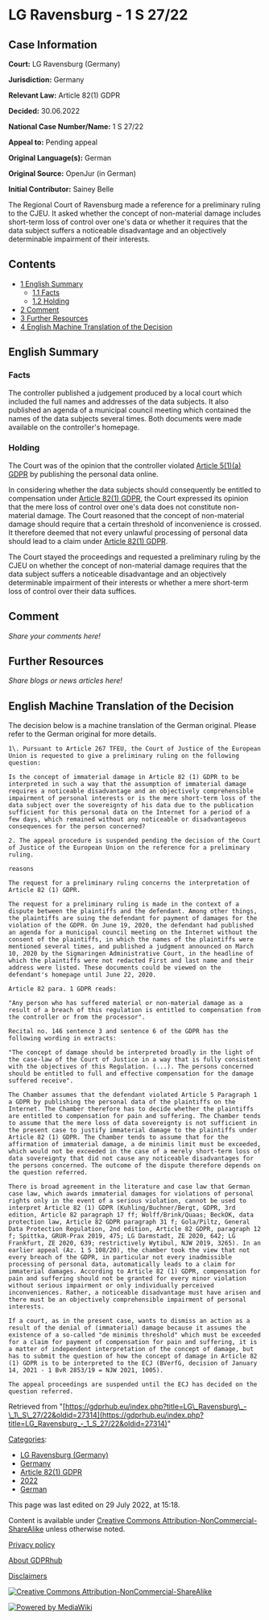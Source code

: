 # LG Ravensburg - 1 S 27/22

## Case Information

**Court:** LG Ravensburg (Germany)

**Jurisdiction:** Germany

**Relevant Law:** Article 82(1) GDPR

**Decided:** 30.06.2022

**National Case Number/Name:** 1 S 27/22

**Appeal to:** Pending appeal

**Original Language(s):** German

**Original Source:** OpenJur (in German)

**Initial Contributor:** Sainey Belle

The Regional Court of Ravensburg made a reference for a preliminary ruling to the CJEU. It asked whether the concept of non-material damage includes short-term loss of control over one's data or whether it requires that the data subject suffers a noticeable disadvantage and an objectively determinable impairment of their interests.

## Contents

*   [1 English Summary](#English_Summary)
    *   [1.1 Facts](#Facts)
    *   [1.2 Holding](#Holding)
*   [2 Comment](#Comment)
*   [3 Further Resources](#Further_Resources)
*   [4 English Machine Translation of the Decision](#English_Machine_Translation_of_the_Decision)

## English Summary

### Facts

The controller published a judgement produced by a local court which included the full names and addresses of the data subjects. It also published an agenda of a municipal council meeting which contained the names of the data subjects several times. Both documents were made available on the controller's homepage.

### Holding

The Court was of the opinion that the controller violated [Article 5(1)(a) GDPR](/index.php?title=Article_5_GDPR "Article 5 GDPR") by publishing the personal data online.

In considering whether the data subjects should consequently be entitled to compensation under [Article 82(1) GDPR](/index.php?title=Article_82_GDPR "Article 82 GDPR"), the Court expressed its opinion that the mere loss of control over one's data does not constitute non-material damage. The Court reasoned that the concept of non-material damage should require that a certain threshold of inconvenience is crossed. It therefore deemed that not every unlawful processing of personal data should lead to a claim under [Article 82(1) GDPR](/index.php?title=Article_82_GDPR "Article 82 GDPR").

The Court stayed the proceedings and requested a preliminary ruling by the CJEU on whether the concept of non-material damage requires that the data subject suffers a noticeable disadvantage and an objectively determinable impairment of their interests or whether a mere short-term loss of control over their data suffices.

## Comment

_Share your comments here!_

## Further Resources

_Share blogs or news articles here!_

## English Machine Translation of the Decision

The decision below is a machine translation of the German original. Please refer to the German original for more details.

```
1\. Pursuant to Article 267 TFEU, the Court of Justice of the European Union is requested to give a preliminary ruling on the following question:

Is the concept of immaterial damage in Article 82 (1) GDPR to be interpreted in such a way that the assumption of immaterial damage requires a noticeable disadvantage and an objectively comprehensible impairment of personal interests or is the mere short-term loss of the data subject over the sovereignty of his data due to the publication sufficient for this personal data on the Internet for a period of a few days, which remained without any noticeable or disadvantageous consequences for the person concerned?

2. The appeal procedure is suspended pending the decision of the Court of Justice of the European Union on the reference for a preliminary ruling.

reasons

The request for a preliminary ruling concerns the interpretation of Article 82 (1) GDPR.

The request for a preliminary ruling is made in the context of a dispute between the plaintiffs and the defendant. Among other things, the plaintiffs are suing the defendant for payment of damages for the violation of the GDPR. On June 19, 2020, the defendant had published an agenda for a municipal council meeting on the Internet without the consent of the plaintiffs, in which the names of the plaintiffs were mentioned several times, and published a judgment announced on March 10, 2020 by the Sigmaringen Administrative Court, in the headline of which the plaintiffs were not redacted First and last name and their address were listed. These documents could be viewed on the defendant's homepage until June 22, 2020.

Article 82 para. 1 GDPR reads:

"Any person who has suffered material or non-material damage as a result of a breach of this regulation is entitled to compensation from the controller or from the processor".

Recital no. 146 sentence 3 and sentence 6 of the GDPR has the following wording in extracts:

"The concept of damage should be interpreted broadly in the light of the case-law of the Court of Justice in a way that is fully consistent with the objectives of this Regulation. (...). The persons concerned should be entitled to full and effective compensation for the damage suffered receive".

The Chamber assumes that the defendant violated Article 5 Paragraph 1 a GDPR by publishing the personal data of the plaintiffs on the Internet. The Chamber therefore has to decide whether the plaintiffs are entitled to compensation for pain and suffering. The Chamber tends to assume that the mere loss of data sovereignty is not sufficient in the present case to justify immaterial damage to the plaintiffs under Article 82 (1) GDPR. The Chamber tends to assume that for the affirmation of immaterial damage, a de minimis limit must be exceeded, which would not be exceeded in the case of a merely short-term loss of data sovereignty that did not cause any noticeable disadvantages for the persons concerned. The outcome of the dispute therefore depends on the question referred.

There is broad agreement in the literature and case law that German case law, which awards immaterial damages for violations of personal rights only in the event of a serious violation, cannot be used to interpret Article 82 (1) GDPR (Kuhling/Buchner/Bergt, GDPR, 3rd edition, Article 82 paragraph 17 ff; Wolff/Brink/Quaas; BeckOK, data protection law, Article 82 GDPR paragraph 31 f; Gola/Piltz, General Data Protection Regulation, 2nd edition, Article 82 GDPR, paragraph 12 f; Spittka, GRUR-Prax 2019, 475; LG Darmstadt, ZE 2020, 642; LG Frankfurt, ZE 2020, 639; restrictively Wytibul, NJW 2019, 3265). In an earlier appeal (Az. 1 S 108/20), the chamber took the view that not every breach of the GDPR, in particular not every inadmissible processing of personal data, automatically leads to a claim for immaterial damages. According to Article 82 (1) GDPR, compensation for pain and suffering should not be granted for every minor violation without serious impairment or only individually perceived inconveniences. Rather, a noticeable disadvantage must have arisen and there must be an objectively comprehensible impairment of personal interests.

If a court, as in the present case, wants to dismiss an action as a result of the denial of (immaterial) damage because it assumes the existence of a so-called "de minimis threshold" which must be exceeded for a claim for payment of compensation for pain and suffering, it is a matter of independent interpretation of the concept of damage, but has to submit the question of how the concept of damage in Article 82 (1) GDPR is to be interpreted to the ECJ (BVerfG, decision of January 14, 2021 - 1 BvR 2853/19 = NJW 2021, 1005).

The appeal proceedings are suspended until the ECJ has decided on the question referred.

```

Retrieved from "[https://gdprhub.eu/index.php?title=LG\_Ravensburg\_-\_1\_S\_27/22&oldid=27314](https://gdprhub.eu/index.php?title=LG_Ravensburg_-_1_S_27/22&oldid=27314)"

[Categories](/index.php?title=Special:Categories "Special:Categories"):

*   [LG Ravensburg (Germany)](/index.php?title=Category:LG_Ravensburg_\(Germany\) "Category:LG Ravensburg (Germany)")
*   [Germany](/index.php?title=Category:Germany "Category:Germany")
*   [Article 82(1) GDPR](/index.php?title=Category:Article_82\(1\)_GDPR "Category:Article 82(1) GDPR")
*   [2022](/index.php?title=Category:2022 "Category:2022")
*   [German](/index.php?title=Category:German "Category:German")

This page was last edited on 29 July 2022, at 15:18.

Content is available under [Creative Commons Attribution-NonCommercial-ShareAlike](https://creativecommons.org/licenses/by-nc-sa/4.0/) unless otherwise noted.

[Privacy policy](/index.php?title=GDPRhub:Privacy_policy)

[About GDPRhub](/index.php?title=GDPRhub:About)

[Disclaimers](/index.php?title=GDPRhub:General_disclaimer)

[![Creative Commons Attribution-NonCommercial-ShareAlike](/resources/assets/licenses/cc-by-nc-sa.png)](https://creativecommons.org/licenses/by-nc-sa/4.0/)

[![Powered by MediaWiki](/resources/assets/poweredby_mediawiki_88x31.png)](https://www.mediawiki.org/)
